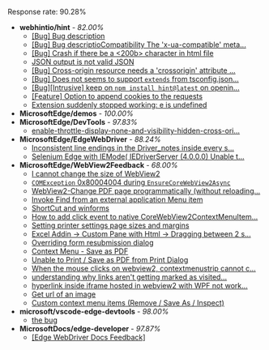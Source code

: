 Response rate: 90.28%

* **webhintio/hint** - _82.00%_
  * [[Bug] Bug description](https://github.com/webhintio/hint/issues/5127)
  * [[Bug] Bug descriptioCompatibility The 'x-ua-compatible' meta...](https://github.com/webhintio/hint/issues/5118)
  * [[Bug] Crash if there be a <200b> character in html file](https://github.com/webhintio/hint/issues/5082)
  * [JSON output is not valid JSON](https://github.com/webhintio/hint/issues/5081)
  * [[Bug] Cross-origin resource needs a 'crossorigin' attribute ...](https://github.com/webhintio/hint/issues/5054)
  * [[Bug] Does not seems to support `extends` from tsconfig.json...](https://github.com/webhintio/hint/issues/5035)
  * [[Bug][Intrusive] keep on `npm install hint@latest` on openin...](https://github.com/webhintio/hint/issues/5034)
  * [[Feature] Option to append cookies to the requests](https://github.com/webhintio/hint/issues/5079)
  * [Extension suddenly stopped working: e is undefined](https://github.com/webhintio/hint/issues/5078)
* **MicrosoftEdge/demos** - _100.00%_
* **MicrosoftEdge/DevTools** - _97.83%_
  * [enable-throttle-display-none-and-visibility-hidden-cross-ori...](https://github.com/MicrosoftEdge/DevTools/issues/3)
* **MicrosoftEdge/EdgeWebDriver** - _88.24%_
  * [Inconsistent line endings in the Driver_notes inside every s...](https://github.com/MicrosoftEdge/EdgeWebDriver/issues/16)
  * [Selenium Edge with IEMode( IEDriverServer (4.0.0.0) Unable t...](https://github.com/MicrosoftEdge/EdgeWebDriver/issues/15)
* **MicrosoftEdge/WebView2Feedback** - _68.00%_
  * [I cannot change the size of WebView2](https://github.com/MicrosoftEdge/WebView2Feedback/issues/2411)
  * [`COMException` 0x80004004 during `EnsureCoreWebView2Async`](https://github.com/MicrosoftEdge/WebView2Feedback/issues/2410)
  * [WebView2-Change PDF page programmatically (without reloading...](https://github.com/MicrosoftEdge/WebView2Feedback/issues/2409)
  * [Invoke Find from an external application Menu item](https://github.com/MicrosoftEdge/WebView2Feedback/issues/2405)
  * [ShortCut and winforms](https://github.com/MicrosoftEdge/WebView2Feedback/issues/2399)
  * [How to add click event to native CoreWebView2ContextMenuItem...](https://github.com/MicrosoftEdge/WebView2Feedback/issues/2390)
  * [Setting printer settings page sizes and margins](https://github.com/MicrosoftEdge/WebView2Feedback/issues/2389)
  * [Excel Addin -> Custom Pane with Html -> Dragging between 2 s...](https://github.com/MicrosoftEdge/WebView2Feedback/issues/2386)
  * [Overriding form resubmission dialog](https://github.com/MicrosoftEdge/WebView2Feedback/issues/2374)
  * [Context Menu - Save as PDF](https://github.com/MicrosoftEdge/WebView2Feedback/issues/2393)
  * [Unable to Print / Save as PDF from Print Dialog](https://github.com/MicrosoftEdge/WebView2Feedback/issues/2387)
  * [When the mouse clicks on webview2, contextmenustrip cannot c...](https://github.com/MicrosoftEdge/WebView2Feedback/issues/2383)
  * [understanding why links aren't getting marked as visited...](https://github.com/MicrosoftEdge/WebView2Feedback/issues/2378)
  * [hyperlink inside iframe hosted in webview2 with WPF not work...](https://github.com/MicrosoftEdge/WebView2Feedback/issues/2377)
  * [Get url of an image](https://github.com/MicrosoftEdge/WebView2Feedback/issues/2375)
  * [Custom context menu items (Remove / Save As / Inspect)](https://github.com/MicrosoftEdge/WebView2Feedback/issues/2371)
* **microsoft/vscode-edge-devtools** - _98.00%_
  * [the bug](https://github.com/microsoft/vscode-edge-devtools/issues/1001)
* **MicrosoftDocs/edge-developer** - _97.87%_
  * [[Edge WebDriver Docs Feedback]](https://github.com/MicrosoftDocs/edge-developer/issues/1916)